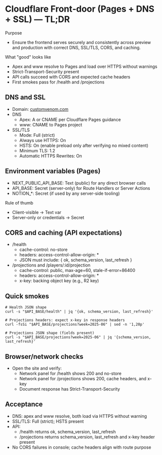 # Cloudflare Front‑door (Pages + DNS + SSL) — TL;DR

Purpose
- Ensure the frontend serves securely and consistently across preview and production with correct DNS, SSL/TLS, CORS, and caching.

What "good" looks like
- Apex and www resolve to Pages and load over HTTPS without warnings
- Strict-Transport-Security present
- API calls succeed with CORS and expected cache headers
- First smokes pass for /health and /projections

## DNS and SSL

- Domain: [customvenom.com](http://customvenom.com)
- DNS
  - Apex: A or CNAME per Cloudflare Pages guidance
  - www: CNAME to Pages project
- SSL/TLS
  - Mode: Full (strict)
  - Always use HTTPS: On
  - HSTS: On (enable preload only after verifying no mixed content)
  - Minimum TLS: 1.2
  - Automatic HTTPS Rewrites: On

## Environment variables (Pages)

- NEXT_PUBLIC_API_BASE: Text (public) for any direct browser calls
- API_BASE: Secret (server-only) for Route Handlers or Server Actions
- NOTION_*: Secret (if used by any server-side tooling)

Rule of thumb
- Client-visible → Text var
- Server-only or credentials → Secret

## CORS and caching (API expectations)

- /health
  - cache-control: no-store
  - headers: access-control-allow-origin: *
  - JSON must include: { ok, schema_version, last_refresh }
- /projections and /players/:id/projection
  - cache-control: public, max-age=60, stale-if-error=86400
  - headers: access-control-allow-origin: *
  - x-key: backing object key (e.g., R2 key)

## Quick smokes

```
# Health JSON shape
curl -s "$API_BASE/health" | jq '{ok, schema_version, last_refresh}'

# Projections headers: expect x-key in response headers
curl -fsSi "$API_BASE/projections?week=2025-06" | sed -n '1,20p'

# Projections JSON shape (fields present)
curl -s "$API_BASE/projections?week=2025-06" | jq '{schema_version, last_refresh}'
```

## Browser/network checks

- Open the site and verify:
  - Network panel for /health shows 200 and no-store
  - Network panel for /projections shows 200, cache headers, and x-key
  - Document response has Strict-Transport-Security

## Acceptance

- DNS: apex and www resolve, both load via HTTPS without warning
- SSL/TLS: Full (strict); HSTS present
- API:
  - /health returns ok, schema_version, last_refresh
  - /projections returns schema_version, last_refresh and x-key header present
- No CORS failures in console; cache headers align with route purpose
